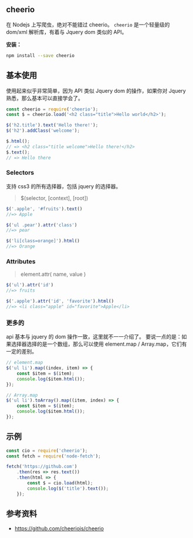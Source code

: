 
## cheerio
在 Nodejs 上写爬虫，绝对不能错过 cheerio。
`cheerio` 是一个轻量级的 dom/xml 解析库，有着与 Jquery dom 类似的 API。

**安装：**

```bash
npm install --save cheerio
```

## 基本使用
使用起来似乎非常简单，因为 API 类似 Jquery dom 的操作，如果你对 Jquery 熟悉，那么基本可以直接学会了。

```js
const cheerio = require('cheerio');
const $ = cheerio.load('<h2 class="title">Hello world</h2>');

$('h2.title').text('Hello there!');
$('h2').addClass('welcome');

$.html();
// => <h2 class="title welcome">Hello there!</h2>
$.text();
// => Hello there
```

### Selectors
支持 css3 的所有选择器，包括 jquery 的选择器。

> $(selector, [context], [root])

```js
$('.apple', '#fruits').text()
//=> Apple

$('ul .pear').attr('class')
//=> pear

$('li[class=orange]').html()
//=> Orange
```

### Attributes


> element.attr( name, value )

```js
$('ul').attr('id')
//=> fruits

$('.apple').attr('id', 'favorite').html()
//=> <li class="apple" id="favorite">Apple</li>
```

### 更多的
api 基本与 jquery 的 dom 操作一致，这里就不一一介绍了。
要说一点的是：如果选择器选择的是一个数组，那么可以使用 element.map / Array.map，它们有一定的差别。

```js
// element.map
$('ul li').map((index, item) => {
    const $item = $(item);
    console.log($item.html());
});

// Array.map
$('ul li').toArray().map((item, index) => {
    const $item = $(item);
    console.log($item.html());
});
```

## 示例

```js
const cio = require('cheerio');
const fetch = require('node-fetch');

fetch('https://github.com')
    .then(res => res.text())
    .then(html => {
        const $ = cio.load(html);
        console.log($('title').text());
    });
```

## 参考资料
- https://github.com/cheeriojs/cheerio